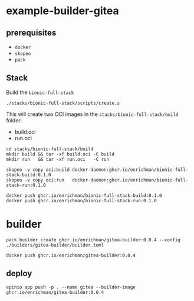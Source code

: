 # example-builder-gitea

## prerequisites

- `docker`
- `skopeo`
- `pack`



## Stack

Build the `bionic-full-stack`

```
./stacks/bionic-full-stack/scripts/create.s
```

This will create two OCI images in the `stacks/bionic-full-stack/build` folder:
- build.oci
- run.oci

```
cd stacks/bionic-full-stack/build
mkdir build && tar -xf build.oci -C build
mkdir run   && tar -xf run.oci   -C run
```

```
skopeo -v copy oci:build docker-daemon:ghcr.io/enrichman/bionic-full-stack-build:0.1.0
skopeo -v copy oci:run   docker-daemon:ghcr.io/enrichman/bionic-full-stack-run:0.1.0
```

```
docker push ghcr.io/enrichman/bionic-full-stack-build:0.1.0
docker push ghcr.io/enrichman/bionic-full-stack-run:0.1.0
```

# builder

```
pack builder create ghcr.io/enrichman/gitea-builder:0.0.4 --config ./builders/gitea-builder/builder.toml
```

```
docker push ghcr.io/enrichman/gitea-builder:0.0.4
```


## deploy

```
epinio app push -p . --name gitea --builder-image ghcr.io/enrichman/gitea-builder:0.0.4
```
